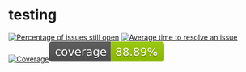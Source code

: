 # testing

[![Percentage of issues still open](http://isitmaintained.com/badge/open/Taek-Lee00/testing.svg)](http://isitmaintained.com/project/Taek-Lee00/testing "Percentage of issues still open")
[![Average time to resolve an issue](http://isitmaintained.com/badge/resolution/Taek-Lee00/testing.svg)](http://isitmaintained.com/project/Taek-Lee00/testing "Average time to resolve an issue")
[![Coverage](https://github.com/Taek-Lee00/testing/docs/coverage.svg)](https://github.com/Taek-Lee00/testing/docs/coverage/index.html)<img src="docs/coverage.svg">


